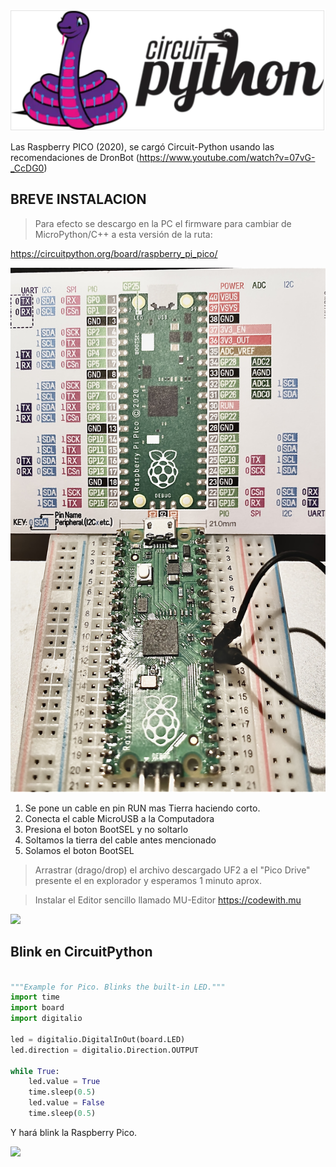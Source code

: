![](cpy.png)


Las Raspberry PICO (2020), se cargó Circuit-Python usando las recomendaciones de DronBot (https://www.youtube.com/watch?v=07vG-_CcDG0)

## BREVE INSTALACION
> Para efecto se descargo en la PC el firmware para cambiar de MicroPython/C++ a esta versión de la ruta:

https://circuitpython.org/board/raspberry_pi_pico/

 ![](RPicoWithRun-Ground-Cable.jpg)
1. Se pone un cable en pin RUN mas Tierra haciendo corto.
2. Conecta el cable MicroUSB a la Computadora
3. Presiona el boton BootSEL y no soltarlo
4. Soltamos la tierra del cable antes mencionado
5. Solamos el boton BootSEL

> Arrastrar (drago/drop) el archivo descargado UF2 a el "Pico Drive" presente el en explorador y esperamos 1 minuto aprox.


> Instalar el Editor sencillo llamado MU-Editor
 https://codewith.mu
 
 ![](https://codewith.mu/img/en/mu.gif)
 
## Blink en CircuitPython

```python

"""Example for Pico. Blinks the built-in LED."""
import time
import board
import digitalio
 
led = digitalio.DigitalInOut(board.LED)
led.direction = digitalio.Direction.OUTPUT
 
while True:
    led.value = True
    time.sleep(0.5)
    led.value = False
    time.sleep(0.5)
```

Y hará blink la Raspberry Pico.

![](https://www.okdo.com/wp-content/uploads/2021/02/raspberry-pi-pico-blinking-led.gif?resize=1239%2C865)



